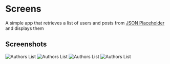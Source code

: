 # Screens

A simple app that retrieves a list of users and posts from [JSON Placeholder](https://jsonplaceholder.typicode.com/) and displays them

## Screenshots

![Authors List](./images/authors-list.jpg)
![Authors List](./images/authors-list-search.jpg)
![Authors List](./images/authors-post.jpg)
![Authors List](./images/authors-post-search.jpg)

